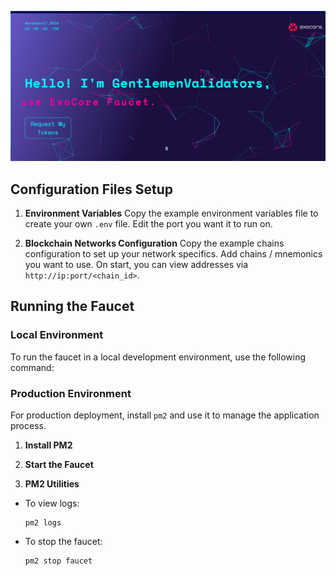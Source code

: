 
![Monitoring Image 2](https://github.com/GentlemenValidators/Exocore-simple-faucet/blob/main/Screenshot_2.png)
## Configuration Files Setup

1. **Environment Variables**
   Copy the example environment variables file to create your own `.env` file.
Edit the port you want it to run on.

2. **Blockchain Networks Configuration**
Copy the example chains configuration to set up your network specifics.
Add chains / mnemonics you want to use. On start, you can view addresses via `http://ip:port/<chain_id>`.

## Running the Faucet

### Local Environment

To run the faucet in a local development environment, use the following command:

### Production Environment

For production deployment, install `pm2` and use it to manage the application process.

1. **Install PM2**

2. **Start the Faucet**

3. **PM2 Utilities**
- To view logs:
  ```
  pm2 logs
  ```
- To stop the faucet:
  ```
  pm2 stop faucet
  ```
